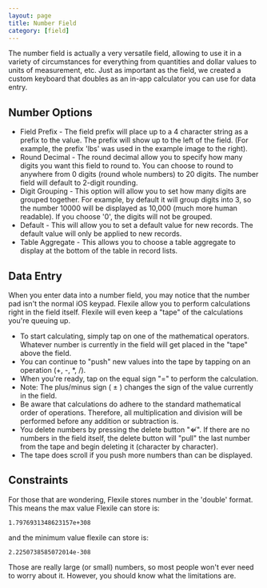```yaml
---
layout: page
title: Number Field
category: [field]
---
```


The number field is actually a very versatile field, allowing to use it in a variety of circumstances for everything from quantities and dollar values to units of measurement, etc.   Just as important as the field, we created a custom keyboard that doubles as an in-app calculator you can use for data entry.

## Number Options
- Field Prefix - The field prefix will place up to a 4 character string as a prefix to the value.  The prefix will show up to the left of the field.  (For example, the prefix 'lbs' was used in the example image to the right).
- Round Decimal - The round decimal allow you to specify how many digits you want this field to round to.  You can choose to round to anywhere from 0 digits (round whole numbers) to 20 digits.  The number field will default to 2-digit rounding.
- Digit Grouping - This option will allow you to set how many digits are grouped together.  For example, by default it will group digits into 3, so the number 10000 will be displayed as 10,000 (much more human readable).  If you choose '0', the digits will not be grouped.
- Default - This will allow you to set a default value for new records.  The default value will only be applied to new records.
- Table Aggregate - This allows you to choose a table aggregate to display at the bottom of the table in record lists.
 
## Data Entry
When you enter data into a number field, you may notice that the number pad isn't the normal iOS keypad.  Flexile allow you to perform calculations right in the field itself.  Flexile will even keep a "tape" of the calculations you're queuing up. 

- To start calculating, simply tap on one of the mathematical operators.  Whatever number is currently in the field will get placed in the "tape" above the field.
- You can continue to "push" new values into the tape by tapping on an operation (+, -, *, /). 
- When you're ready, tap on the equal sign "=" to perform the calculation. 
- Note: The plus/minus sign ( ± ) changes the sign of the value currently in the field.  
- Be aware that calculations do adhere to the standard mathematical order of operations.  Therefore, all multiplication and division will be performed before any addition or subtraction is.
- You delete numbers by pressing the delete button "⇍".  If there are no numbers in the field itself, the delete button will "pull" the last number from the tape and begin deleting it (character by character).
- The tape does scroll if you push more numbers than can be displayed. 

## Constraints
For those that are wondering, Flexile stores number in the 'double' format.  This means the max value Flexile can store is:

`1.7976931348623157e+308`

and the minimum value flexile can store is: 

`2.2250738585072014e-308`

Those are really large (or small) numbers, so most people won't ever need to worry about it.  However, you should know what the limitations are. 